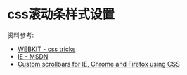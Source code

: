 # css滚动条样式设置

资料参考:

- [WEBKIT - css tricks](https://css-tricks.com/almanac/properties/s/scrollbar/)
- [IE - MSDN](https://msdn.microsoft.com/en-us/library/ms531155(v=vs.85).aspx)
- [Custom scrollbars for IE, Chrome and Firefox using CSS](http://codemug.com/html/custom-scrollbars-using-css/)

